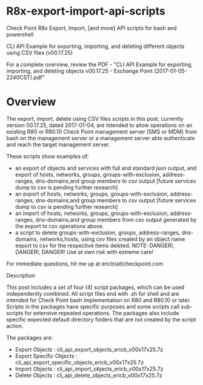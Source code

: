 # R8x-export-import-api-scripts
Check Point R8x Export, Import, [and more] API scripts for bash and powershell

CLI API Example for exporting, importing, and deleting different objects using CSV files (v00.17.25)

For a complete overview, review the PDF - "CLI API Example for exporting, importing, and deleting objects v00.17.25 - Exchange Point (2017-01-05-2240CST).pdf" 


# Overview

The export, import, delete using CSV files scripts in this post, currently version 00.17.25, dated 2017-01-04, are intended to allow operations on an existing R80 or R80.10 Check Point management server (SMS or MDM) from bash on the management server or a management server able authenticate and reach the target management server.


These scripts show examples of:

- an export of objects and services with full and standard json output, and export of hosts, networks, groups, groups-with-exclusion, address-ranges, dns-domains,and group members to csv output [future services dump to csv is pending further research]
- an export of hosts, networks, groups, groups-with-exclusion, address-ranges, dns-domains,and group members to csv output [future services dump to csv is pending further research]
- an import of hosts, networks, groups, groups-with-exclusion, address-ranges, dns-domains,and group members from csv output generated by the export to csv operations above.
- a script to delete groups-with-exclusion, groups, address-ranges, dns-domains, networks,hosts, using csv files created by an object name export to csv for the respective items deleted.  NOTE:  DANGER!, DANGER!, DANGER!  Use at own risk with extreme care!

For immediate questions, hit me up at ericb(at)checkpoint.com

Description

This post includes a set of four (4) script packages, which can be used independently combined.  All script files end with .sh for shell and are intended for Check Point bash implementation on R80 and R80.10 or later.  Scripts in the packages have specific purposes and some scripts call sub-scripts for extensive repeated operations.  The packages also include specific expected default directory folders that are not created by the script action.

 

The packages are:

- Export Objects :  cli_api_export_objects_ericb_v00x17x25.7z
- Export Specific Objects :  cli_api_export_specific_objects_ericb_v00x17x25.7z
- Import Objects :  cli_api_import_objects_ericb_v00x17x25.7z
- Delete Objects :  cli_api_delete_objects_ericb_v00x17x25.7z

 

